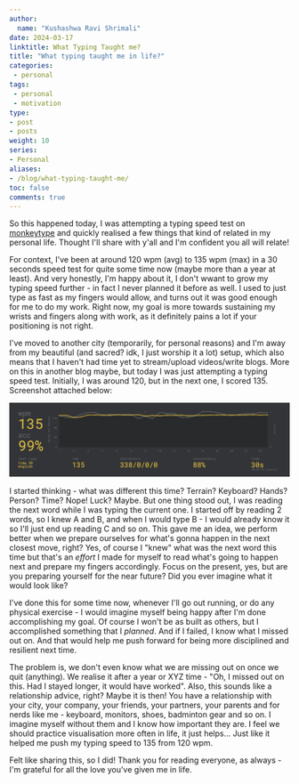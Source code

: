 ```yaml
---
author:
  name: "Kushashwa Ravi Shrimali"
date: 2024-03-17
linktitle: What Typing Taught me?
title: "What typing taught me in life?"
categories:
 - personal
tags:
 - personal
 - motivation
type:
- post
- posts
weight: 10
series:
- Personal
aliases:
- /blog/what-typing-taught-me/
toc: false
comments: true
---
```


So this happened today, I was attempting a typing speed test on [monkeytype](https://monkeytype.com) and quickly realised a few things that kind of related in my personal life. Thought I'll share with y'all and I'm confident you all will relate!

For context, I've been at around 120 wpm (avg) to 135 wpm (max) in a 30 seconds speed test for quite some time now (maybe more than a year at least). And very honestly, I'm happy about it, I don't wwant to grow my typing speed further - in fact I never planned it before as well. I used to just type as fast as my fingers would allow, and turns out it was good enough for me to do my work. Right now, my goal is more towards sustaining my wrists and fingers along with work, as it definitely pains a lot if your positioning is not right.

I've moved to another city (temporarily, for personal reasons) and I'm away from my beautiful (and sacred? idk, I just worship it a lot) setup, which also means that I haven't had time yet to stream/upload videos/write blogs. More on this in another blog maybe, but today I was just attempting a typing speed test. Initially, I was around 120, but in the next one, I scored 135. Screenshot attached below:

![](https://raw.githubusercontent.com/krshrimali/blog/main/assets/blogs/what-typing-taught-me-blog-ss.png)

I started thinking - what was different this time? Terrain? Keyboard? Hands? Person? Time? Nope! Luck? Maybe. But one thing stood out, I was reading the next word while I was typing the current one. I started off by reading 2 words, so I knew A and B, and when I would type B - I would already know it so I'll just end up reading C and so on. This gave me an idea, we perform better when we prepare ourselves for what's gonna happen in the next closest move, right? Yes, of course I "knew" what was the next word this time but that's an _effort_ I made for myself to read what's going to happen next and prepare my fingers accordingly. Focus on the present, yes, but are you preparing yourself for the near future? Did you ever imagine what it would look like?

I've done this for some time now, whenever I'll go out running, or do any physical exercise - I would imagine myself being happy after I'm done accomplishing my goal. Of course I won't be as built as others, but I accomplished something that I _planned_. And if I failed, I know what I missed out on. And that would help me push forward for being more disciplined and resilient next time.

The problem is, we don't even know what we are missing out on once we quit (anything). We realise it after a year or XYZ time - "Oh, I missed out on this. Had I stayed longer, it would have worked". Also, this sounds like a relationship advice, right? Maybe it is then! You have a relationship with your city, your company, your friends, your partners, your parents and for nerds like me - keyboard, monitors, shoes, badminton gear and so on. I imagine myself without them and I know how important they are. I feel we should practice visualisation more often in life, it just helps... Just like it helped me push my typing speed to 135 from 120 wpm.

Felt like sharing this, so I did! Thank you for reading everyone, as always - I'm grateful for all the love you've given me in life.
